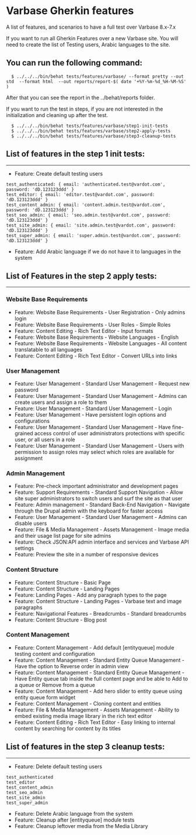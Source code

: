 # Varbase Gherkin features

A list of features, and scenarios to have a full test over Varbase 8.x-7.x

If you want to run all Gherkin Features over a new Varbase site.
You will need to create the list of Testing users, Arabic
languages to the site.

## You can run the following command:
```
  $ ../../../bin/behat tests/features/varbase/ --format pretty --out std  --format html  --out reports/report-$( date '+%Y-%m-%d_%H-%M-%S' )
```

After that you can see the report in the ../behat/reports folder.

If you want to run the test in steps, if you are not interested in the
initialization and cleaning up after the test.

```
  $ ../../../bin/behat tests/features/varbase/step1-init-tests
  $ ../../../bin/behat tests/features/varbase/step2-apply-tests
  $ ../../../bin/behat tests/features/varbase/step3-cleanup-tests
```


## List of features in the step 1 init tests:
--------------------------------------------------------------------------------

* Feature: Create default testing users
```
test_authenticated: { email: 'authenticated.test@vardot.com', password: 'dD.123123ddd' }
test_editor: { email: 'editor.test@vardot.com', password: 'dD.123123ddd' }
test_content_admin: { email: 'content.admin.test@vardot.com', password: 'dD.123123ddd' }
test_seo_admin: { email: 'seo.admin.test@vardot.com', password: 'dD.123123ddd' }
test_site_admin: { email: 'site.admin.test@vardot.com', password: 'dD.123123ddd' }
test_super_admin: { email: 'super.admin.test@vardot.com', password: 'dD.123123ddd' }
```
* Feature: Add Arabic language if we do not have it to languages in the system

## List of Features in the step 2 apply tests:
--------------------------------------------------------------------------------


### Website Base Requirements
* Feature: Website Base Requirements - User Registration - Only admins login
* Feature: Website Base Requirements - User Roles - Simple Roles
* Feature: Content Editing - Rich Text Editor - Input formats
* Feature: Website Base Requirements - Website Languages - English
* Feature: Website Base Requirements - Website Languages - All content translatable to all languages
* Feature: Content Editing - Rich Text Editor - Convert URLs into links

### User Management
* Feature: User Management - Standard User Management - Request new password
* Feature: User Management - Standard User Management - Admins can create users and assign a role to them
* Feature: User Management - Standard User Management - Login
* Feature: User Management - Have persistent login options and configurations
* Feature: User Management - Standard User Management - Have fine-grained access control of user administrators protections with specific user, or all users in a role
* Feature: User Management - Standard User Management - Users with permission to assign roles may select which roles are available for assignment

### Admin Management
* Feature: Pre-check important administrator and development pages
* Feature: Support Requirements - Standard Support Navigation - Allow site super administrators to switch users and surf the site as that user
* Feature: Admin management - Standard Back-End Navigation - Navigate through the Drupal admin with the keyboard for faster access
* Feature: User Management - Standard User Management - Admins can disable users
* Feature: File & Media Management - Assets Management - Image media and their usage list page for site admins
* Feature: Check JSON:API admin interface and services and Varbase API settings
* Feature: Preview the site in a number of responsive devices

### Content Structure
* Feature: Content Structure - Basic Page
* Feature: Content Structure - Landing Pages
* Feature: Landing Pages - Add any paragraph types to the page
* Feature: Content Structure - Landing Pages - Varbase text and image paragraphs
* Feature: Navigational Features - Breadcrumbs - Standard breadcrumbs
* Feature: Content Structure - Blog post

### Content Management
* Feature: Content Management - Add default [entityqueue] module testing content and configuration
* Feature: Content Management - Standard Entity Queue Management - Have the option to Reverse order in admin view
* Feature: Content Management - Standard Entity Queue Management - Have Entity queue tab inside the full content page and be able to Add to a queue or Remove from a queue
* Feature: Content Management - Add hero slider to entity queue using entity queue form widget
* Feature: Content Management - Cloning content and entities
* Feature: File & Media Management - Assets Management - Ability to embed existing media image library in the rich text editor
* Feature: Content Editing - Rich Text Editor - Easy linking to internal content by searching for content by its titles


## List of features in the step 3 cleanup tests:
--------------------------------------------------------------------------------


* Feature: Delete default testing users
```
test_authenticated
test_editor
test_content_admin
test_seo_admin
test_site_admin
test_super_admin
```

* Feature: Delete Arabic language from the system
* Feature: Cleanup after [entityqueue] module tests
* Feature: Cleanup leftover media from the Media Library
